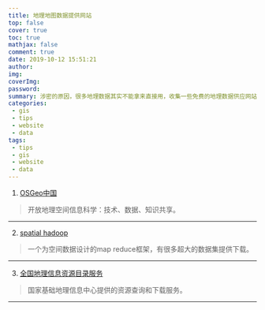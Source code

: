 ```yaml
---
title: 地理地图数据提供网站
top: false
cover: true
toc: true
mathjax: false
comment: true
date: 2019-10-12 15:51:21
author:
img:
coverImg:
password:
summary: 涉密的原因，很多地理数据其实不能拿来直接用，收集一些免费的地理数据供应网站。
categories:
 - gis
 - tips
 - website
 - data
tags:
 - tips
 - gis
 - website
 - data
---
```


1. [OSGeo中国](https://www.osgeo.cn/data/)
> 开放地理空间信息科学：技术、数据、知识共享。
---

2. [spatial hadoop](http://spatialhadoop.cs.umn.edu/index.html)
> 一个为空间数据设计的map reduce框架，有很多超大的数据集提供下载。
---

3. [全国地理信息资源目录服务](http://www.webmap.cn/main.do?method=index)
> 国家基础地理信息中心提供的资源查询和下载服务。
---

